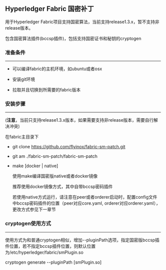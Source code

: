 ## Hyperledger Fabric 国密补丁

用于Hyperledger Fabric项目支持国密算法，当前支持release1.3.x，暂不支持非release版本。

包含国密算法插件(bccsp插件)，包括支持国密证书和秘钥的cryptogen

### 准备条件
---
* 可以编译fabric的主机环境，如ubuntu或者osx

* 安装git环境

* 拉取并且切换到所需要的fabric版本

### 安装步骤
---

(**注意**，当前只支持release1.3.x版本，如果需要支持非release版本，需要自行解决冲突)

在fabric主目录下

* git clone https://github.com/flyinox/fabric-sm-patch.git

* git am ./fabric-sm-patch/fabric-sm-patch

* make [docker | native]

  使用make编译国密版native或者docker镜像

  推荐使用docker镜像方式，其中自带bccsp密码插件

  若使用native方式运行，请注意在peer或者orderer启动时，配置config文件中bccsp密码插件的位置（peer对应core.yaml, orderer对应orderer.yaml），更改方式参见下一章节


### cryptogen使用方式
------


​	使用方式为和普通cryptogen相似，增加--pluginPath选项，指定国密版bccsp插件位置，若不指定bccsp插件位置，则默认位置为/etc/hyperledger/fabric/smPlugin.so

cryptogen generate   --pluginPath [smPlugin.so]